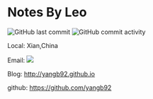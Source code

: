 # Notes By Leo

![GitHub last commit](https://img.shields.io/github/last-commit/yangb92/wiki?logo=mastercard)   ![GitHub commit activity](https://img.shields.io/github/commit-activity/m/yangb92/wiki?logo=scaleway)

Local:  Xian,China

Email: <a target="_blank" href="http://mail.qq.com/cgi-bin/qm_share?t=qm_mailme&email=o5aRkJObl5WbluPS0o3AzM4" style="text-decoration:none;"><img src="http://rescdn.qqmail.com/zh_CN/htmledition/images/function/qm_open/ico_mailme_01.png"/></a>

Blog: <http://yangb92.github.io>

github: <https://github.com/yangb92>
